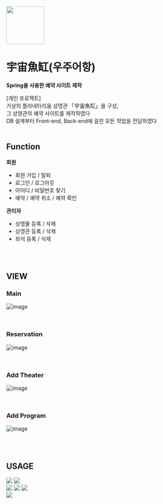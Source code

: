 <img src="https://user-images.githubusercontent.com/56428536/115512819-585de800-a2bd-11eb-9c60-d8af85818549.png" width="100" height="100">

# 宇宙魚缸(우주어항)

**Spring을 사용한 예약 사이트 제작**

[개인 프로젝트] <br>
가상의 플라네타리움 상영관 「宇宙魚缸」을 구상,<br>
그 상영관의 예약 사이트를 제작하였다<br>
DB 설계부터 Front-end, Back-end에 걸친 모든 작업을 전담하였다<br><br>

## Function
**회원**
* 회원 가입 / 탈퇴
* 로그인 / 로그아웃
* 아이디 / 비밀번호 찾기
* 예약 / 예약 취소 / 예약 확인

**관리자**
* 상영물 등록 / 삭제
* 상영관 등록 / 삭제
* 좌석 등록 / 삭제

<br><br>

## VIEW
### Main
![image](https://user-images.githubusercontent.com/56428536/115512193-aa523e00-a2bc-11eb-8ad1-5eebce0f6eca.png)

<br>

### Reservation
![image](https://user-images.githubusercontent.com/56428536/115512255-bf2ed180-a2bc-11eb-98b2-07d86a59bce5.png)

<br>

### Add Theater
![image](https://user-images.githubusercontent.com/56428536/115512337-d7065580-a2bc-11eb-9f07-4fbc54684aaa.png)

<br>

### Add Program
![image](https://user-images.githubusercontent.com/56428536/115512467-fef5b900-a2bc-11eb-96ee-492d23ae1346.png)

<br><br>

## USAGE
<p>
  <img src="https://img.shields.io/badge/Java-007396?style=flat-square&logo=Java&logoColor=white"/> 
  <img src="https://img.shields.io/badge/SpringBoot-3766AB?style=flat-square&logo=Spring&logoColor=white"/> 
  <br>
  <img src="https://img.shields.io/badge/JavaScript-F7DF1E?style=flat-square&logo=JavaScript&logoColor=white"/> 
  <img src="https://img.shields.io/badge/HTML5-E34F26?style=flat-square&logo=HTML5&logoColor=white"/> 
  <img src="https://img.shields.io/badge/CSS3-1572B6?style=flat-square&logo=CSS3&logoColor=white"/>
  <br>
  <img src="https://img.shields.io/badge/MySQL-4479A1?style=flat-square&logo=MySQL&logoColor=white"/> 
</p>


